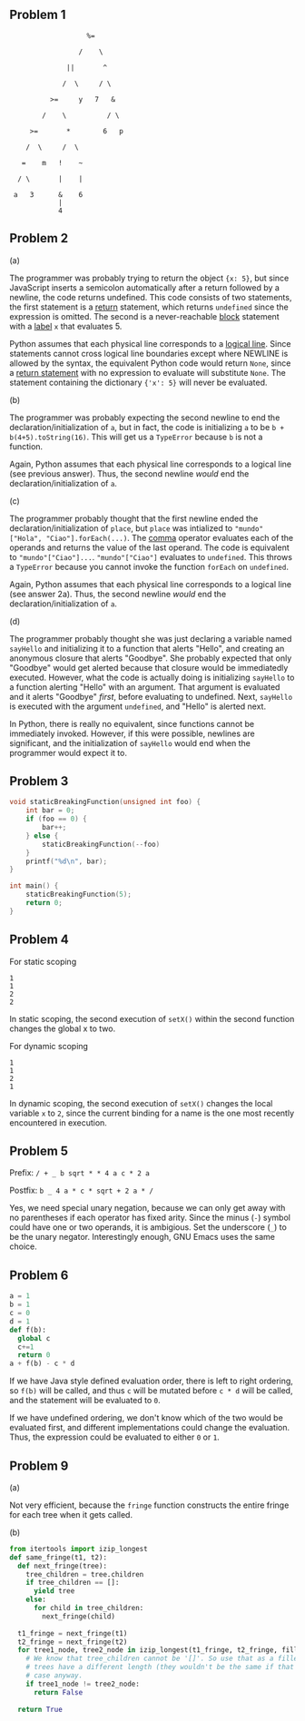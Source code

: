 ## Problem 1
```
                   %=

                 /    \

              ||       ^

             /  \     / \

          >=     y   7   &

        /    \          / \

     >=       *        6   p

    /  \     /  \

   =    m   !    ~

  / \       |    |

 a   3      &    6
            |
            4
```
## Problem 2

(a)

The programmer was probably trying to return the object `{x: 5}`, 
but since JavaScript inserts a semicolon automatically after a
return followed by a newline, the code returns undefined. This
code consists of two statements, the first statement is a [return](https://developer.mozilla.org/en-US/docs/Web/JavaScript/Reference/Statements/return) statement, which returns `undefined` since the expression is omitted. The second is a never-reachable [block](https://developer.mozilla.org/en-US/docs/Web/JavaScript/Reference/Statements/block) statement
with a [label](https://developer.mozilla.org/en-US/docs/Web/JavaScript/Reference/Statements/label) `x` that evaluates 5.

Python assumes that each physical line corresponds to a [logical line](https://docs.python.org/2/reference/lexical_analysis.html#logical-lines). Since statements cannot cross logical line boundaries except where NEWLINE is allowed by the syntax, the equivalent Python code would return `None`, since a [return statement](https://docs.python.org/2/reference/simple_stmts.html#the-return-statement) with no expression to evaluate will substitute `None`. The statement containing the dictionary `{'x': 5}` will never
be evaluated.

(b)

The programmer was probably expecting the second newline to end the
declaration/initialization of `a`, but in fact, the code is 
initializing `a` to be `b +
b(4+5).toString(16)`. This will get us a `TypeError` because `b` is not a
function.

Again, Python assumes that each physical line corresponds to a logical line (see previous answer). Thus, the second newline _would_ end the declaration/initialization of `a`.


(c)

The programmer probably thought that the first newline ended the
declaration/initialization of `place`, but `place` was intialized to
`"mundo"["Hola", "Ciao"].forEach(...)`. The [comma](https://developer.mozilla.org/en-US/docs/Web/JavaScript/Reference/Operators/Comma_Operator) operator evaluates each
of the operands and returns the value of the last operand. The code is
equivalent to `"mundo"["Ciao"]...`. `"mundo"["Ciao"]` evaluates to 
`undefined`. This throws a `TypeError` because you cannot invoke the
function `forEach` on `undefined`.  

Again, Python assumes that each physical line corresponds to a logical line (see answer 2a). Thus, the second newline _would_ end the declaration/initialization of `a`.


(d)

The programmer probably thought she was just declaring a variable named
`sayHello` and initializing it to a function that alerts "Hello", and 
creating an anonymous closure that alerts "Goodbye". She probably expected
that only "Goodbye" would get alerted because that closure would be
immediatedly executed. However, what the code is actually doing is initializing
`sayHello` to a function alerting "Hello" with an argument. That argument
is evaluated and it alerts "Goodbye" *first*, before evaluating to
undefined. Next, `sayHello` is executed with the argument `undefined`,
and "Hello" is alerted next. 

In Python, there is really no equivalent, since functions 
cannot be immediately invoked. However, if this were possible, newlines
are significant, and the initialization of `sayHello` would end when the
programmer would expect it to. 

## Problem 3 

```c
void staticBreakingFunction(unsigned int foo) {
    int bar = 0;
    if (foo == 0) {
        bar++;
    } else {
        staticBreakingFunction(--foo)
    }
    printf("%d\n", bar);
}

int main() {
    staticBreakingFunction(5);
    return 0;
}
```

## Problem 4

For static scoping
```
1
1
2
2
```
In static scoping, the second execution of `setX()` within the second function
changes the global x to two.

For dynamic scoping
```
1
1
2
1
```
In dynamic scoping, the second execution of `setX()` changes the local variable
`x` to `2`, since the current binding for a name is the one most recently
encountered in execution.

## Problem 5 

Prefix: `/ + _ b sqrt * * 4 a c * 2 a`

Postfix: `b _ 4 a * c * sqrt + 2 a * /`

Yes, we need special unary negation, because we can only get away with no
parentheses if each operator has fixed arity. Since the minus (`-`) symbol could
have one or two operands, it is ambigious. Set the underscore (`_`) to be the
unary negator. Interestingly enough, GNU Emacs uses the same choice. 

## Problem 6 

```python
a = 1
b = 1
c = 0
d = 1
def f(b):
  global c
  c+=1
  return 0
a + f(b) - c * d
```

If we have Java style defined evaluation order, there is left to right ordering, so `f(b)`
will be called, and thus `c` will be mutated before `c * d` will be called, and
the statement will be evaluated to `0`. 

If we have undefined ordering, we don't know which of the two would be evaluated
first, and different implementations could change the evaluation. Thus, the
expression could be evaluated to either `0` or `1`. 

## Problem 9
 
(a)

Not very efficient, because the `fringe` function constructs the entire
fringe for each tree when it gets called. 

(b)
 
```python
from itertools import izip_longest
def same_fringe(t1, t2):
  def next_fringe(tree):
    tree_children = tree.children
    if tree_children == []:
      yield tree
    else:
      for child in tree_children:
        next_fringe(child)
  
  t1_fringe = next_fringe(t1)
  t2_fringe = next_fringe(t2)
  for tree1_node, tree2_node in izip_longest(t1_fringe, t2_fringe, fillvalue=[]):
    # We know that tree_children cannot be '[]'. So use that as a filler if the
    # trees have a different length (they wouldn't be the same if that were the
    # case anyway.
    if tree1_node != tree2_node:
      return False
  
  return True
```
